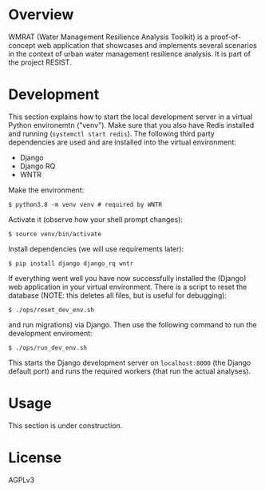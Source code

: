 # Overview

WMRAT (Water Management Resilience Analysis Toolkit) is a proof-of-concept web
application that showcases and implements several scenarios in the context of
urban water management resilience analysis. It is part of the project RESIST.

# Development

This section explains how to start the local development server in a virtual
Python environemtn ("venv"). Make sure that you also have Redis installed and
running (`systemctl start redis`). The following third party dependencies are
used and are installed into the virtual environment:

- Django
- Django RQ
- WNTR

Make the environment:

    $ python3.8 -m venv venv # required by WNTR

Activate it (observe how your shell prompt changes):

    $ source venv/bin/activate

Install dependencies (we will use requirements later):

    $ pip install django django_rq wntr

If everything went well you have now successfully installed the (Django) web
application in your virtual environment. There is a script to reset the database
(NOTE: this deletes all files, but is useful for debugging):

    $ ./ops/reset_dev_env.sh

and run migrations) via Django. Then use the following command to run the
development enviroment:

    $ ./ops/run_dev_env.sh

This starts the Django development server on `localhost:8000` (the Django
default port) and runs the required workers (that run the actual analyses).

# Usage

This section is under construction.

# License

AGPLv3

